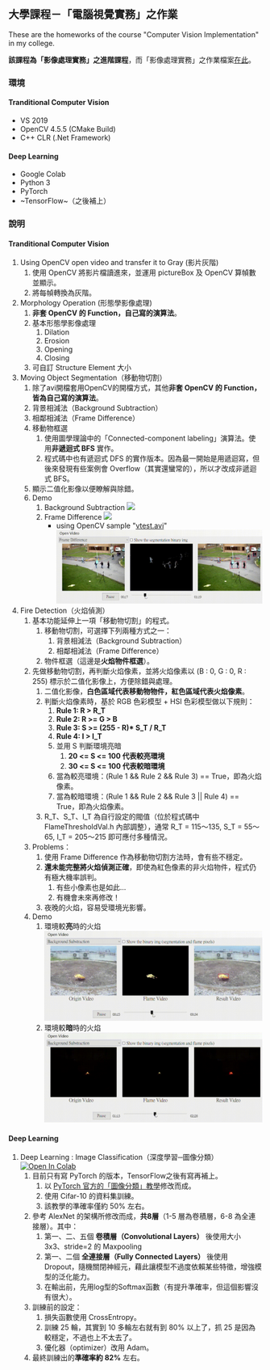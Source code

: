 ## 大學課程－「電腦視覺實務」之作業
These are the homeworks of the course "Computer Vision Implementation" in my college.

**該課程為「影像處理實務」之進階課程**，而「影像處理實務」之作業檔案[在此](https://github.com/KalinLai-void/Course_Image-Processing)。

### 環境
#### Tranditional Computer Vision
- VS 2019
- OpenCV 4.5.5 (CMake Build)
- C++ CLR (.Net Framework)

#### Deep Learning
- Google Colab
- Python 3
- PyTorch
- ~TensorFlow~（之後補上）

### 說明
#### Tranditional Computer Vision
1. Using OpenCV open video and transfer it to Gray (影片灰階)
   1. 使用 OpenCV 將影片檔讀進來，並運用 pictureBox 及 OpenCV 算幀數並顯示。
   2. 將每幀轉換為灰階。
2. Morphology Operation (形態學影像處理)
   1. **非套 OpenCV 的 Function，自己寫的演算法**。
   2. 基本形態學影像處理
      1. Dilation
      2. Erosion
      3. Opening
      4. Closing
   3. 可自訂 Structure Element 大小
3. Moving Object Segmentation（移動物切割）
   1. 除了avi開檔套用OpenCV的開檔方式，其他**非套 OpenCV 的 Function，皆為自己寫的演算法**。
   2. 背景相減法（Background Subtraction）
   3. 相鄰相減法（Frame Difference）
   4. 移動物框選
      1. 使用圖學理論中的「Connected-component labeling」演算法。使用**非遞迴式 BFS** 實作。
      2. 程式碼中也有遞迴式 DFS 的實作版本。因為最一開始是用遞迴寫，但後來發現有些案例會 Overflow（其實還蠻常的），所以才改成非遞迴式 BFS。
   5. 顯示二值化影像以便瞭解與除錯。
   6. Demo
      1. Background Subtraction
         ![](3.%20MovingObjectSegmentation/BackgroundSubtraction.gif)
      2. Frame Difference
         ![](3.%20MovingObjectSegmentation/FrameDifference.gif)
         - using OpenCV sample "[vtest.avi](https://github.com/opencv/opencv/blob/master/samples/data/vtest.avi)"
         ![](3.%20MovingObjectSegmentation/FrameDifference_OpenCV_vtestAVI.gif) 
4. Fire Detection（火焰偵測）
   1. 基本功能延伸上一項「移動物切割」的程式。
      1. 移動物切割，可選擇下列兩種方式之一：
         1. 背景相減法（Background Subtraction）
         2. 相鄰相減法（Frame Difference）
      2. 物件框選（這邊是**火焰物件框選**）。
   2. 先做移動物切割，再判斷火焰像素，並將火焰像素以 (B : 0, G : 0, R : 255) 標示於二值化影像上，方便除錯與處理。
      1. 二值化影像，__白色區域代表移動物物件，紅色區域代表火焰像素__。
      2. 判斷火焰像素時，基於 RGB 色彩模型 + HSI 色彩模型做以下規則：
         1. **Rule 1: R > R_T**
         2. **Rule 2: R >= G > B**
         3. **Rule 3: S >= (255 - R)\* S_T / R_T**
         4. **Rule 4: I > I_T**
         5. 並用 S 判斷環境亮暗
            1. **20 <= S <= 100 代表較亮環境**
            2. **30 <= S <= 100 代表較暗環境**
         6. 當為較亮環境：(Rule 1 && Rule 2 && Rule 3) == True，即為火焰像素。
         7. 當為較暗環境：(Rule 1 && Rule 2 && Rule 3 || Rule 4) == True，即為火焰像素。
      3. R_T、S_T、I_T 為自行設定的閥值（位於程式碼中 FlameThresholdVal.h 內部調整），通常 R_T = 115～135, S_T = 55～65, I_T = 205～215 即可應付多種情況。
   3. Problems：
      1. 使用 Frame Difference 作為移動物切割方法時，會有些不穩定。
      2. **還未能完整將火焰偵測正確**，即使為紅色像素的非火焰物件，程式仍有極大機率誤判。
         1. 有些小像素也是如此...
         2. 有機會未來再修改！
      3. 夜晚的火焰，容易受環境光影響。
   4. Demo
      1. 環境較**亮**時的火焰
         ![](4.%20FireDetection/%E7%81%AB%E7%84%B0%E5%81%B5%E6%B8%ACDeemo_Day.gif)
      2. 環境較**暗**時的火焰
         ![](4.%20FireDetection/%E7%81%AB%E7%84%B0%E5%81%B5%E6%B8%ACDeemo_Night.gif)

#### Deep Learning
1. Deep Learning : Image Classification（深度學習─圖像分類） [![Open In Colab](https://colab.research.google.com/assets/colab-badge.svg)](https://colab.research.google.com/github/KalinLai-void/Course-Computer-Vision/blob/master/5.%20DL%20-%20ImageClassification/Pytorch/class_cifar.ipynb)
   1. 目前只有寫 PyTorch 的版本，TensorFlow之後有寫再補上。
      1. 以 [PyTorch 官方的「圖像分類」教學](https://pytorch.org/tutorials/beginner/blitz/cifar10_tutorial.html)修改而成。
      2. 使用 Cifar-10 的資料集訓練。
      3. 該教學的準確率僅約 50% 左右。
   2. 參考 AlexNet 的架構所修改而成，**共8層**（1-5 層為卷積層，6-8 為全連接層）。其中：
      1. 第一、二、五個 **卷積層（Convolutional Layers）** 後使用大小 3x3、stride=2 的 Maxpooling
      2. 第一、二個 **全連接層（Fully Connected Layers）** 後使用 Dropout，隨機關閉神經元，藉此讓模型不過度依賴某些特徵，增強模型的泛化能力。
      3. 在輸出前，先用log型的Softmax函數（有提升準確率，但這個影響沒有很大）。
   3. 訓練前的設定：
      1. 損失函數使用 CrossEntropy。
      2. 訓練 25 輪，其實到 10 多輪左右就有到 80% 以上了，抓 25 是因為較穩定，不過也上不太去了。
      3. 優化器（optimizer）改用 Adam。
   4. 最終訓練出的**準確率約 82%** 左右。